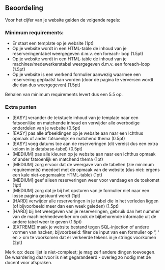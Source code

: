 ## Beoordeling

Voor het cijfer van je website gelden de volgende regels:

### Minimum requirements:
-	Er staat een template op je website (1pt)
-	Op je website wordt in een HTML-table de inhoud van je reserveringentabel weergegeven d.m.v. een foreach-loop (1.5pt)
-	Op je website wordt in een HTML-table de inhoud van je machines/medewerkerstabel weergegeven d.m.v. een foreach-loop (1.5pt)
-	Op je website is een werkend formulier aanwezig waarmee een reservering geplaatst kan worden (door de pagina te verversen wordt die dan dus weergegeven) (1.5pt)

Behalen van minimum requirements levert dus een 5.5 op.

### Extra punten
-	[EASY] verander de tekstuele inhoud van je template naar een fatsoenlijke en matchende inhoud en verwijder alle overbodige onderdelen van je website (0.5pt)
-	[EASY] pas alle afbeeldingen op je website aan naar een Ichthus opmaak of ander fatsoenlijk en matchend thema (0.5pt)
-	[EASY] voeg datums toe aan de reserveringen (dit vereist dus een extra kolom in je database-tabel) (0.5pt)
-	[MEDIUM] pas alle kleuren op je website aan naar een Ichthus opmaak of ander fatsoenlijk en matchend thema (1pt)
-	[MEDIUM] zorg ervoor dat de weergave van de tabellen (zie minimum requirements) meedoet met de opmaak van de website (dus niet: ergens een kale niet-opgemaakte HTML-table) (1pt)
-	[MEDIUM] geef alleen reserveringen weer voor vandaag en de toekomst (1pt)
-	[MEDIUM] zorg dat je bij het opsturen van je formulier niet naar een losse pagina gestuurd wordt (1pt)
-	[HARD] verwijder alle reserveringen in je tabel die in het verleden liggen (of bijvoorbeeld meer dan een week geleden) (1.5pt)
-	[HARD] bij het weergeven van je reserveringen, gebruik dan het nummer van de machine/medewerker om ook de bijbehorende informatie uit de andere tabel weer te geven (1.5pt)
-	[EXTREME] maak je website bestand tegen SQL-injection of andere vormen van hacken; bijvoorbeeld: filter de input van een formulier op “, ‘ en > om te voorkomen dat er verkeerde tekens in je strings voorkomen (2pt)

Merk op: deze lijst is niet-compleet; je mag zelf andere dingen toevoegen. De waardering daarvoor is niet gegarandeerd - overleg zo nodig met de docent voor afspraken.

